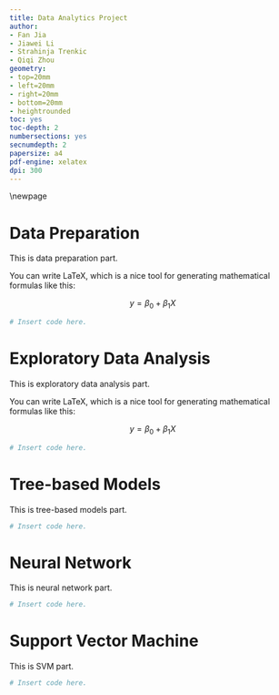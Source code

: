 ```yaml
---
title: Data Analytics Project
author: 
- Fan Jia
- Jiawei Li
- Strahinja Trenkic
- Qiqi Zhou
geometry:
- top=20mm
- left=20mm
- right=20mm
- bottom=20mm
- heightrounded
toc: yes
toc-depth: 2
numbersections: yes
secnumdepth: 2
papersize: a4
pdf-engine: xelatex
dpi: 300
---
```

\newpage
# Data Preparation

This is data preparation part.

You can write LaTeX, which is a nice tool for generating mathematical formulas like this:

$$
y = \beta_0 + \beta_1X
$$

```python
# Insert code here.
```
# Exploratory Data Analysis

This is exploratory data analysis part.

You can write LaTeX, which is a nice tool for generating mathematical formulas like this:

$$
y = \beta_0 + \beta_1X
$$

```python
# Insert code here.
```
# Tree-based Models

This is tree-based models part.

```python
# Insert code here.
```
# Neural Network

This is neural network part.

```python
# Insert code here.
```
# Support Vector Machine

This is SVM part.

```python
# Insert code here.
```

